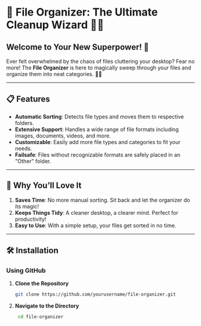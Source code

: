 # 📝 File Organizer: The Ultimate Cleanup Wizard 🧹✨

## Welcome to Your New Superpower! 🚀

Ever felt overwhelmed by the chaos of files cluttering your desktop? Fear no more! The **File Organizer** is here to magically sweep through your files and organize them into neat categories. 📂✨

---

## 📋 Features

- **Automatic Sorting**: Detects file types and moves them to respective folders.
- **Extensive Support**: Handles a wide range of file formats including images, documents, videos, and more.
- **Customizable**: Easily add more file types and categories to fit your needs.
- **Failsafe**: Files without recognizable formats are safely placed in an "Other" folder.

---

## 🎉 Why You’ll Love It

1. **Saves Time**: No more manual sorting. Sit back and let the organizer do its magic!
2. **Keeps Things Tidy**: A cleaner desktop, a clearer mind. Perfect for productivity!
3. **Easy to Use**: With a simple setup, your files get sorted in no time.

---

## 🛠️ Installation

### Using GitHub

1. **Clone the Repository**
   ```bash
   git clone https://github.com/yourusername/file-organizer.git
2. **Navigate to the Directory**
   ```bash
    cd file-organizer

